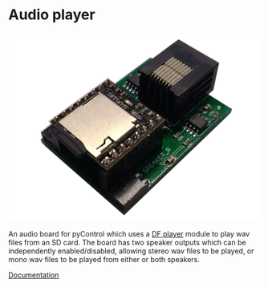 # Audio player

![front_photo](Audio_player_photo.jpg)

An audio board for pyControl which uses a [DF player](https://www.dfrobot.com/wiki/index.php/DFPlayer_Mini_SKU:DFR0299) module to play wav files from an SD card. The board has two speaker outputs which can be independently enabled/disabled, allowing stereo wav files to be played, or mono wav files to be played from either or both speakers. 

[Documentation](https://pycontrol.readthedocs.io/en/latest/user-guide/hardware/#audio_player)

